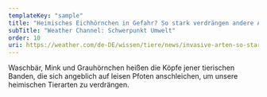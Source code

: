 ```yaml
---
templateKey: "sample"
title: "Heimisches Eichhörnchen in Gefahr? So stark verdrängen andere Arten heimische Tiere wirklich"
subTitle: "Weather Channel: Schwerpunkt Umwelt"
order: 10
uri: https://weather.com/de-DE/wissen/tiere/news/invasive-arten-so-stark-verdrangen-sie-heimische-tierarten-wirklich
---
```


Waschbär, Mink und Grauhörnchen heißen die Köpfe jener tierischen Banden, die sich angeblich auf leisen Pfoten anschleichen, um unsere heimischen Tierarten zu verdrängen.
